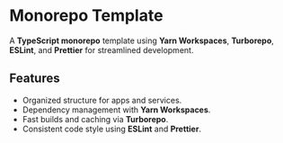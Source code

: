 # Monorepo Template

A **TypeScript monorepo** template using **Yarn Workspaces**, **Turborepo**, **ESLint**, and **Prettier** for streamlined development.

## Features
- Organized structure for apps and services.
- Dependency management with **Yarn Workspaces**.
- Fast builds and caching via **Turborepo**.
- Consistent code style using **ESLint** and **Prettier**.